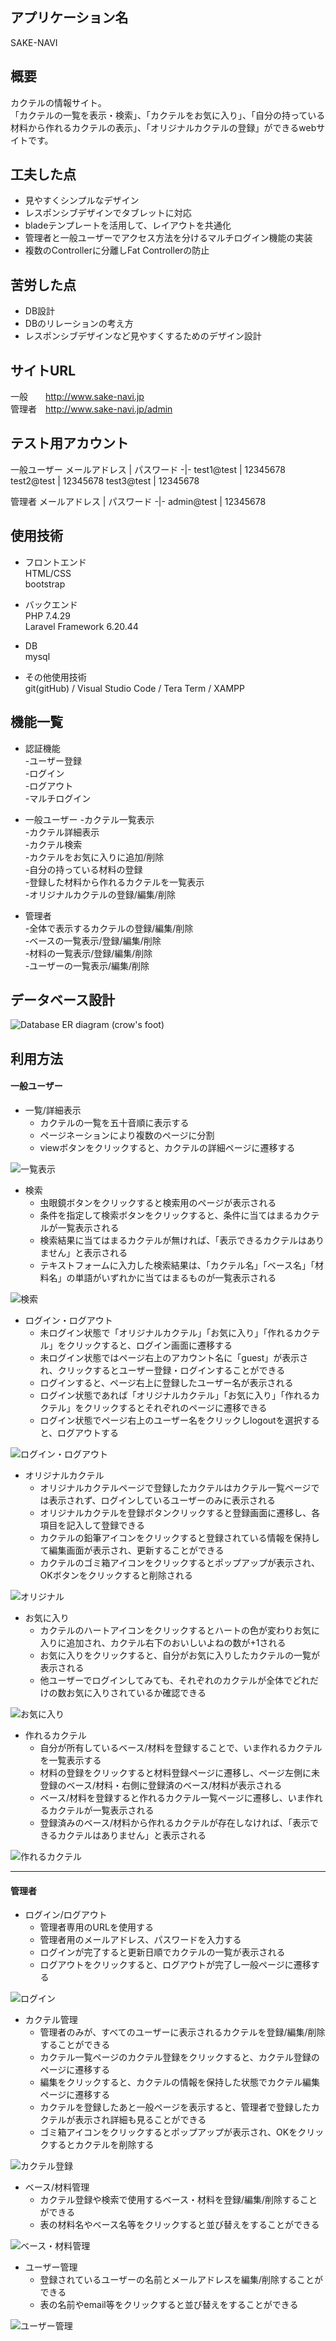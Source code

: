 ## アプリケーション名  
SAKE-NAVI  


## 概要
カクテルの情報サイト。  
「カクテルの一覧を表示・検索」、「カクテルをお気に入り」、「自分の持っている材料から作れるカクテルの表示」、「オリジナルカクテルの登録」ができるwebサイトです。


## 工夫した点  
- 見やすくシンプルなデザイン
- レスポンシブデザインでタブレットに対応
- bladeテンプレートを活用して、レイアウトを共通化
- 管理者と一般ユーザーでアクセス方法を分けるマルチログイン機能の実装
- 複数のControllerに分離しFat Controllerの防止


## 苦労した点  
- DB設計
- DBのリレーションの考え方
- レスポンシブデザインなど見やすくするためのデザイン設計


## サイトURL  
一般　　http://www.sake-navi.jp  
管理者　http://www.sake-navi.jp/admin


## テスト用アカウント
一般ユーザー
メールアドレス | パスワード
-|-
test1@test | 12345678
test2@test | 12345678
test3@test | 12345678

管理者
メールアドレス | パスワード
-|-
admin@test | 12345678


## 使用技術
- フロントエンド  
 HTML/CSS  
 bootstrap

- バックエンド  
PHP 7.4.29  
Laravel Framework 6.20.44

- DB  
 mysql

- その他使用技術  
 git(gitHub) / Visual Studio Code / Tera Term / XAMPP


## 機能一覧
- 認証機能  
-ユーザー登録  
-ログイン  
-ログアウト  
-マルチログイン  

- 一般ユーザー
-カクテル一覧表示  
-カクテル詳細表示  
-カクテル検索  
-カクテルをお気に入りに追加/削除  
-自分の持っている材料の登録  
-登録した材料から作れるカクテルを一覧表示  
-オリジナルカクテルの登録/編集/削除  

- 管理者  
-全体で表示するカクテルの登録/編集/削除  
-ベースの一覧表示/登録/編集/削除  
-材料の一覧表示/登録/編集/削除  
-ユーザーの一覧表示/編集/削除  


## データベース設計
![Database ER diagram (crow's foot)](https://user-images.githubusercontent.com/87703969/169865277-59ff4f1a-8337-42f7-a055-718a52a5f72e.svg)


## 利用方法
#### 一般ユーザー
- 一覧/詳細表示
    - カクテルの一覧を五十音順に表示する
    - ページネーションにより複数のページに分割
    - viewボタンをクリックすると、カクテルの詳細ページに遷移する

![一覧表示](https://user-images.githubusercontent.com/87703969/169858020-2d3998b5-faf1-4e65-ae9c-c1ef006f3006.gif)  

- 検索
    - 虫眼鏡ボタンをクリックすると検索用のページが表示される
    - 条件を指定して検索ボタンをクリックすると、条件に当てはまるカクテルが一覧表示される
    - 検索結果に当てはまるカクテルが無ければ、「表示できるカクテルはありません」と表示される
    - テキストフォームに入力した検索結果は、「カクテル名」「ベース名」「材料名」の単語がいずれかに当てはまるものが一覧表示される


![検索](https://user-images.githubusercontent.com/87703969/169859204-661961af-e440-4a33-8669-9ae9ec0f9c4e.gif)  

- ログイン・ログアウト
    - 未ログイン状態で「オリジナルカクテル」「お気に入り」「作れるカクテル」をクリックすると、ログイン画面に遷移する
    - 未ログイン状態ではページ右上のアカウント名に「guest」が表示され、クリックするとユーザー登録・ログインすることができる
    - ログインすると、ページ右上に登録したユーザー名が表示される
    - ログイン状態であれば「オリジナルカクテル」「お気に入り」「作れるカクテル」をクリックするとそれぞれのページに遷移できる
    - ログイン状態でページ右上のユーザー名をクリックしlogoutを選択すると、ログアウトする

![ログイン・ログアウト](https://user-images.githubusercontent.com/87703969/169859911-1a9f220d-61b9-4c50-af53-5a6207bcbc12.gif)  

- オリジナルカクテル
    - オリジナルカクテルページで登録したカクテルはカクテル一覧ページでは表示されず、ログインしているユーザーのみに表示される
    - オリジナルカクテルを登録ボタンクリックすると登録画面に遷移し、各項目を記入して登録できる
    - カクテルの鉛筆アイコンをクリックすると登録されている情報を保持して編集画面が表示され、更新することができる
    - カクテルのゴミ箱アイコンをクリックするとポップアップが表示され、OKボタンをクリックすると削除される

![オリジナル](https://user-images.githubusercontent.com/87703969/169860334-9ac10ec7-b27c-4230-abd0-1d48a31125c4.gif)  

- お気に入り
    - カクテルのハートアイコンをクリックするとハートの色が変わりお気に入りに追加され、カクテル右下のおいしいよねの数が+1される
    - お気に入りをクリックすると、自分がお気に入りしたカクテルの一覧が表示される
    - 他ユーザーでログインしてみても、それぞれのカクテルが全体でどれだけの数お気に入りされているか確認できる

![お気に入り](https://user-images.githubusercontent.com/87703969/169861393-37eaa12a-1ad3-41fc-a017-7706f244f870.gif)  

- 作れるカクテル
    - 自分が所有しているベース/材料を登録することで、いま作れるカクテルを一覧表示する
    - 材料の登録をクリックすると材料登録ページに遷移し、ページ左側に未登録のベース/材料・右側に登録済のベース/材料が表示される
    - ベース/材料を登録すると作れるカクテル一覧ページに遷移し、いま作れるカクテルが一覧表示される
    - 登録済みのベース/材料から作れるカクテルが存在しなければ、「表示できるカクテルはありません」と表示される

![作れるカクテル](https://user-images.githubusercontent.com/87703969/169861844-2190815e-a7d0-45c5-be1b-eeb7714bd797.gif)  

___

#### 管理者
- ログイン/ログアウト  
    - 管理者専用のURLを使用する
    - 管理者用のメールアドレス、パスワードを入力する
    - ログインが完了すると更新日順でカクテルの一覧が表示される
    - ログアウトをクリックすると、ログアウトが完了し一般ページに遷移する

![ログイン](https://user-images.githubusercontent.com/87703969/169964239-95a8916c-4996-4726-9df9-1ab309b57a13.gif)  

- カクテル管理
    - 管理者のみが、すべてのユーザーに表示されるカクテルを登録/編集/削除することができる
    - カクテル一覧ページのカクテル登録をクリックすると、カクテル登録のページに遷移する
    - 編集をクリックすると、カクテルの情報を保持した状態でカクテル編集ページに遷移する
    - カクテルを登録したあと一般ページを表示すると、管理者で登録したカクテルが表示され詳細も見ることができる
    - ゴミ箱アイコンをクリックするとポップアップが表示され、OKをクリックするとカクテルを削除する

![カクテル登録](https://user-images.githubusercontent.com/87703969/169964704-a35b96e8-d905-4a94-b053-469f319b5ae3.gif)

- ベース/材料管理
    - カクテル登録や検索で使用するベース・材料を登録/編集/削除することができる
    - 表の材料名やベース名等をクリックすると並び替えをすることができる

![ベース・材料管理](https://user-images.githubusercontent.com/87703969/169964751-5f0ab005-6825-4b48-806d-2f324d790a46.gif)

- ユーザー管理
    - 登録されているユーザーの名前とメールアドレスを編集/削除することができる
    - 表の名前やemail等をクリックすると並び替えをすることができる

![ユーザー管理](https://user-images.githubusercontent.com/87703969/169964807-d5c6ef2b-85f3-4551-a8e8-27bcf592b064.gif)



